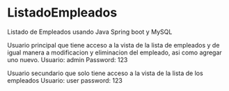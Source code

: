 # ListadoEmpleados
Listado de Empleados usando Java Spring boot y MySQL

Usuario principal que tiene acceso a la vista de la lista de empleados y de igual manera a modificacion y eliminacion del empleado, asi como agregar uno nuevo.
Usuario: admin
Password: 123

Usuario secundario que solo tiene acceso a la vista de la lista de los empleados 
Usuario: user
password: 123
